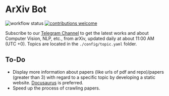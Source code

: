 # ArXiv Bot
![workflow status](https://github.com/magicgh/daily-arxiv-bot/actions/workflows/main.yml/badge.svg)  [![contributions welcome](https://img.shields.io/badge/contributions-welcome-brightgreen.svg?style=flat)](https://github.com/magicgh/daily-arxiv-bot/issues)
    
Subscribe to our [Telegram Channel](https://t.me/daily_arxiv) to get the latest works and about Computer Vision, NLP, etc., from arXiv, updated daily at about 11:00 AM (UTC +0). Topics are located in the `./config/topic.yaml` folder.

## To-Do
* Display more information about papers (like urls of pdf and repo)/papers (greater than 3) with regard to a specific topic by developing a static website. [Docusaurus](https://github.com/facebook/docusaurus) is preferred.
* Speed up the process of crawling papers.


